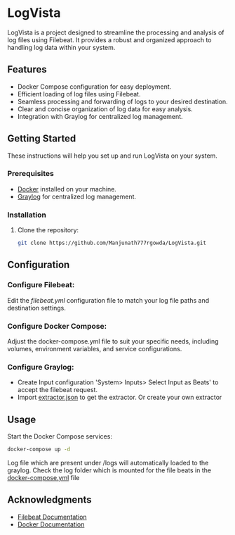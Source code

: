 # LogVista

LogVista is a project designed to streamline the processing and analysis of log files using Filebeat. It provides a robust and organized approach to handling log data within your system.

## Features

- Docker Compose configuration for easy deployment.
- Efficient loading of log files using Filebeat.
- Seamless processing and forwarding of logs to your desired destination.
- Clear and concise organization of log data for easy analysis.
- Integration with Graylog for centralized log management.

## Getting Started

These instructions will help you set up and run LogVista on your system.

### Prerequisites

- [Docker](https://www.docker.com/get-started) installed on your machine.
- [Graylog](https://www.graylog.org/) for centralized log management.



### Installation

1. Clone the repository:

   ```bash
   git clone https://github.com/Manjunath777rgowda/LogVista.git
   ```

## Configuration

### Configure Filebeat:

Edit the *filebeat.yml* configuration file to match your log file paths and destination settings.

### Configure Docker Compose:

Adjust the docker-compose.yml file to suit your specific needs, including volumes, environment variables, and service configurations.

### Configure Graylog:

- Create Input configuration 'System> Inputs> Select Input as Beats' to accept the filebeat request.
- Import [extractor.json](./extractor.json) to get the extractor. Or create your own extractor

## Usage
Start the Docker Compose services:

```bash
docker-compose up -d
```

Log file which are present under /logs will automatically loaded to the graylog. Check the log folder which is mounted for the file beats in the [docker-compose.yml](./docker-compose.yml) file

## Acknowledgments
- [Filebeat Documentation](https://www.elastic.co/guide/en/beats/filebeat/current/running-on-docker.html)
- [Docker Documentation]()